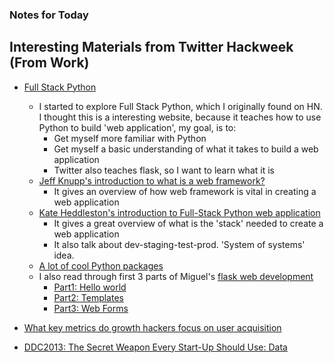 ### Notes for Today

## Interesting Materials from Twitter Hackweek (From Work)

* [Full Stack Python](http://www.fullstackpython.com/flask.html)
	* I started to explore Full Stack Python, which I originally found on HN. I thought this is a interesting website, because it teaches how to use Python to build 'web application', my goal, is to:
		* Get myself more familiar with Python
		* Get myself a basic understanding of what it takes to build a web application
		* Twitter also teaches flask, so I want to learn what it is
	* [Jeff Knupp's introduction to what is a web framework?](http://www.jeffknupp.com/blog/2014/03/03/what-is-a-web-framework/)
		* It gives an overview of how web framework is vital in creating a web application
	* [Kate Heddleston's introduction to Full-Stack Python web application](https://www.youtube.com/watch?v=8uxQOzKi3_0#t=35)
		* It gives a great overview of what is the 'stack' needed to create a web application
		* It also talk about dev-staging-test-prod. 'System of systems' idea.
	* [A lot of cool Python packages](https://github.com/vinta/awesome-python#machine-learning)
	* I also read through first 3 parts of Miguel's [flask web development](http://www.fullstackpython.com/flask.html)
		* [Part1: Hello world](http://blog.miguelgrinberg.com/post/the-flask-mega-tutorial-part-i-hello-world)
		* [Part2: Templates](http://blog.miguelgrinberg.com/post/the-flask-mega-tutorial-part-ii-templates)
		* [Part3: Web Forms](http://blog.miguelgrinberg.com/post/the-flask-mega-tutorial-part-iii-web-forms)

* [What key metrics do growth hackers focus on user acquisition](http://www.quora.com/Marketing/What-key-metrics-do-Growth-Hackers-focus-on-in-User-Acquisition)

* [DDC2013: The Secret Weapon Every Start-Up Should Use: Data](http://www.youtube.com/watch?v=mehFbp8VS7o)
